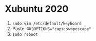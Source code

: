 # Xubuntu 2020
1) `sudo vim /etc/default/keyboard`
2) Paste: `XKBOPTIONS="caps:swapescape"`
3) `sudo reboot`
